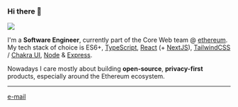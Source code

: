 ### Hi there 👋

![](https://github-readme-stats.vercel.app/api?username=nhsz&show_icons=true&count_private=true)

I'm a **Software Engineer**, currently part of the Core Web team @ [ethereum](https://github.com/ethereum). My tech stack of choice is ES6+, [TypeScript](https://github.com/microsoft/TypeScript), [React](https://github.com/facebook/react) (+ [NextJS](https://github.com/vercel/next.js/)), [TailwindCSS](https://github.com/tailwindlabs/tailwindcss) / [Chakra UI](https://github.com/chakra-ui/chakra-ui), [Node](https://github.com/nodejs/node) & [Express](https://github.com/expressjs/express).

Nowadays I care mostly about building **open-source**, **privacy-first** products, especially around the Ethereum ecosystem.

---

[e-mail](mailto:nh.quiroz@gmail.com/)
